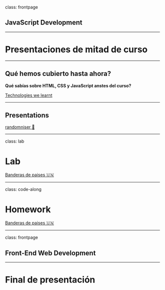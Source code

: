 class: frontpage

<div>
  <h2>JavaScript Development</h2>
  <hr/>
  <h1>Presentaciones <wbr>de mitad de curso</h1>
</div>

---

## Qué hemos cubierto hasta ahora?

**Qué sabías sobre HTML, CSS y JavaScript anstes del curso?**

[Technologies we learnt](https://pataruco.github.io/ga-technologies/)

---

## Presentations

[randomniser 🎲](https://pataruco.github.io/random-picker/)

---

class: lab

# Lab

[Banderas de paises 🇺🇳](https://github.com/pataruco/ga/raw/main/homeworks/country-flags/country-flags-starter-code.zip)

---

class: code-along

# Homework

[Banderas de paises 🇺🇳](https://github.com/pataruco/ga/raw/main/homeworks/country-flags/country-flags-starter-code.zip)

---

class: frontpage

<div>
  <h2>Front-End Web Development</h2>
  <hr/>
  <h1>Final de presentación</h1>
</div>
